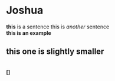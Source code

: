 # Joshua
**this** is a sentence
this is _another_ sentence <br>
<strong> this is an example
## this one is slightly smaller 
<br>
  [<script src="/scripts/embed.js" data-vizorurl="https://360.vizor.io/embed/joshua/wk3kk-copy" ></script>]
